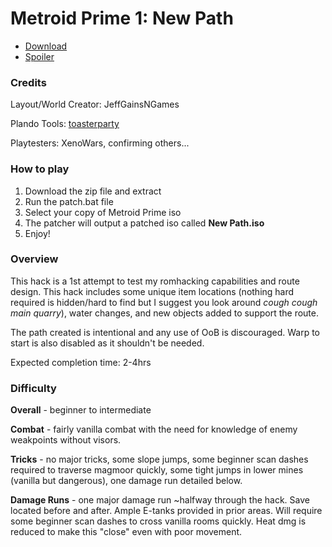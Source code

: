 # Metroid Prime 1: New Path
- [Download](https://github.com/JeffGainsNGames/MP1-New-Path/releases/download/v1.0.0/New.Path-v1.0.0.zip)
- [Spoiler](spoiler/spoiler.md)

### Credits

Layout/World Creator: JeffGainsNGames

Plando Tools: [toasterparty](https://github.com/toasterparty/metroid-prime-fanhacks)

Playtesters: XenoWars, confirming others...

### How to play
1. Download the zip file and extract
2. Run the patch.bat file
3. Select your copy of Metroid Prime iso
4. The patcher will output a patched iso called **New Path.iso**
5. Enjoy!

### Overview

This hack is a 1st attempt to test my romhacking capabilities and route design. This hack includes some unique item locations (nothing hard required is hidden/hard to find but I suggest you look around *cough cough main quarry*), water changes, and new objects added to support the route.

The path created is intentional and any use of OoB is discouraged. Warp to start is also disabled as it shouldn't be needed.

Expected completion time: 2-4hrs

### Difficulty

**Overall** - beginner to intermediate

**Combat** - fairly vanilla combat with the need for knowledge of enemy weakpoints without visors.

**Tricks** - no major tricks, some slope jumps, some beginner scan dashes required to traverse magmoor quickly, some tight jumps in lower mines (vanilla but dangerous), one damage run detailed below.

**Damage Runs** - one major damage run ~halfway through the hack. Save located before and after. Ample E-tanks provided in prior areas. Will require some beginner scan dashes to cross vanilla rooms quickly. Heat dmg is reduced to make this "close" even with poor movement.  
